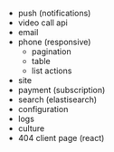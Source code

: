 - push (notifications)
- video call api
- email
- phone (responsive)
  - pagination
  - table
  - list actions
- site
- payment (subscription)
- search (elastisearch)
- configuration
- logs
- culture
- 404 client page (react)